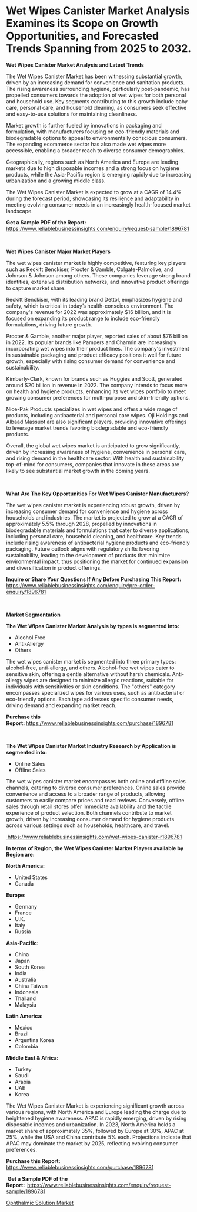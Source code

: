 <p><h1>Wet Wipes Canister Market Analysis Examines its Scope on Growth Opportunities, and Forecasted Trends Spanning from 2025 to 2032.</h1></p><p><strong>Wet Wipes Canister Market Analysis and Latest Trends</strong></p>
<p><p>The Wet Wipes Canister Market has been witnessing substantial growth, driven by an increasing demand for convenience and sanitation products. The rising awareness surrounding hygiene, particularly post-pandemic, has propelled consumers towards the adoption of wet wipes for both personal and household use. Key segments contributing to this growth include baby care, personal care, and household cleaning, as consumers seek effective and easy-to-use solutions for maintaining cleanliness.</p><p>Market growth is further fueled by innovations in packaging and formulation, with manufacturers focusing on eco-friendly materials and biodegradable options to appeal to environmentally conscious consumers. The expanding ecommerce sector has also made wet wipes more accessible, enabling a broader reach to diverse consumer demographics. </p><p>Geographically, regions such as North America and Europe are leading markets due to high disposable incomes and a strong focus on hygiene products, while the Asia-Pacific region is emerging rapidly due to increasing urbanization and a growing middle class.</p><p>The Wet Wipes Canister Market is expected to grow at a CAGR of 14.4% during the forecast period, showcasing its resilience and adaptability in meeting evolving consumer needs in an increasingly health-focused market landscape.</p></p>
<p><strong>Get a Sample PDF of the Report:&nbsp;</strong> <a href="https://www.reliablebusinessinsights.com/enquiry/request-sample/1896781?utm_campaign=3105&utm_medium=2&utm_source=Github&utm_content=ia&utm_term=08032025&utm_id=wet-wipes-canister">https://www.reliablebusinessinsights.com/enquiry/request-sample/1896781</a></p>
<p>&nbsp;</p>
<p><strong>Wet Wipes Canister Major Market Players</strong></p>
<p><p>The wet wipes canister market is highly competitive, featuring key players such as Reckitt Benckiser, Procter & Gamble, Colgate-Palmolive, and Johnson & Johnson among others. These companies leverage strong brand identities, extensive distribution networks, and innovative product offerings to capture market share.</p><p>Reckitt Benckiser, with its leading brand Dettol, emphasizes hygiene and safety, which is critical in today’s health-conscious environment. The company's revenue for 2022 was approximately $16 billion, and it is focused on expanding its product range to include eco-friendly formulations, driving future growth.</p><p>Procter & Gamble, another major player, reported sales of about $76 billion in 2022. Its popular brands like Pampers and Charmin are increasingly incorporating wet wipes into their product lines. The company's investment in sustainable packaging and product efficacy positions it well for future growth, especially with rising consumer demand for convenience and sustainability.</p><p>Kimberly-Clark, known for brands such as Huggies and Scott, generated around $20 billion in revenue in 2022. The company intends to focus more on health and hygiene products, enhancing its wet wipes portfolio to meet growing consumer preferences for multi-purpose and skin-friendly options.</p><p>Nice-Pak Products specializes in wet wipes and offers a wide range of products, including antibacterial and personal care wipes. Oji Holdings and Albaad Massuot are also significant players, providing innovative offerings to leverage market trends favoring biodegradable and eco-friendly products.</p><p>Overall, the global wet wipes market is anticipated to grow significantly, driven by increasing awareness of hygiene, convenience in personal care, and rising demand in the healthcare sector. With health and sustainability top-of-mind for consumers, companies that innovate in these areas are likely to see substantial market growth in the coming years.</p></p>
<p>&nbsp;</p>
<p><strong>What Are The Key Opportunities For Wet Wipes Canister Manufacturers?</strong></p>
<p><p>The wet wipes canister market is experiencing robust growth, driven by increasing consumer demand for convenience and hygiene across households and industries. The market is projected to grow at a CAGR of approximately 5.5% through 2028, propelled by innovations in biodegradable materials and formulations that cater to diverse applications, including personal care, household cleaning, and healthcare. Key trends include rising awareness of antibacterial hygiene products and eco-friendly packaging. Future outlook aligns with regulatory shifts favoring sustainability, leading to the development of products that minimize environmental impact, thus positioning the market for continued expansion and diversification in product offerings.</p></p>
<p><strong>Inquire or Share Your Questions If Any Before Purchasing This Report:</strong> <a href="https://www.reliablebusinessinsights.com/enquiry/pre-order-enquiry/1896781?utm_campaign=3105&utm_medium=2&utm_source=Github&utm_content=ia&utm_term=08032025&utm_id=wet-wipes-canister">https://www.reliablebusinessinsights.com/enquiry/pre-order-enquiry/1896781</a></p>
<p>&nbsp;</p>
<p><strong>Market Segmentation</strong></p>
<p><strong>The Wet Wipes Canister Market Analysis by types is segmented into:</strong></p>
<p><ul><li>Alcohol Free</li><li>Anti-Allergy</li><li>Others</li></ul></p>
<p><p>The wet wipes canister market is segmented into three primary types: alcohol-free, anti-allergy, and others. Alcohol-free wet wipes cater to sensitive skin, offering a gentle alternative without harsh chemicals. Anti-allergy wipes are designed to minimize allergic reactions, suitable for individuals with sensitivities or skin conditions. The "others" category encompasses specialized wipes for various uses, such as antibacterial or eco-friendly options. Each type addresses specific consumer needs, driving demand and expanding market reach.</p></p>
<p><strong>Purchase this Report:&nbsp;</strong><a href="https://www.reliablebusinessinsights.com/purchase/1896781?utm_campaign=3105&utm_medium=2&utm_source=Github&utm_content=ia&utm_term=08032025&utm_id=wet-wipes-canister">https://www.reliablebusinessinsights.com/purchase/1896781</a></p>
<p>&nbsp;</p>
<p><strong>The Wet Wipes Canister Market Industry Research by Application is segmented into:</strong></p>
<p><ul><li>Online Sales</li><li>Offline Sales</li></ul></p>
<p><p>The wet wipes canister market encompasses both online and offline sales channels, catering to diverse consumer preferences. Online sales provide convenience and access to a broader range of products, allowing customers to easily compare prices and read reviews. Conversely, offline sales through retail stores offer immediate availability and the tactile experience of product selection. Both channels contribute to market growth, driven by increasing consumer demand for hygiene products across various settings such as households, healthcare, and travel.</p></p>
<p><a href="https://www.reliablebusinessinsights.com/wet-wipes-canister-r1896781?utm_campaign=3105&utm_medium=2&utm_source=Github&utm_content=ia&utm_term=08032025&utm_id=wet-wipes-canister">&nbsp;https://www.reliablebusinessinsights.com/wet-wipes-canister-r1896781</a></p>
<p><strong>In terms of Region, the Wet Wipes Canister Market Players available by Region are:</strong></p>
<p>
    <p> <strong> North America: </strong>
        <ul>
            <li>United States</li>
            <li>Canada</li>
        </ul>
        </p> 
    <p> <strong> Europe: </strong>
        <ul>
            <li>Germany</li>
            <li>France</li>
            <li>U.K.</li>
            <li>Italy</li>
            <li>Russia</li>
        </ul>
        </p> 
    <p> <strong> Asia-Pacific: </strong>
        <ul>
            <li>China</li>
            <li>Japan</li>
            <li>South Korea</li>
            <li>India</li>
            <li>Australia</li>
            <li>China Taiwan</li>
            <li>Indonesia</li>
            <li>Thailand</li>
            <li>Malaysia</li>
        </ul>
        </p> 
    <p> <strong> Latin America: </strong>
        <ul>
            <li>Mexico</li>
            <li>Brazil</li>
            <li>Argentina Korea</li>
            <li>Colombia</li>
        </ul>
        </p> 
    <p> <strong> Middle East & Africa: </strong>
        <ul>
            <li>Turkey</li>
            <li>Saudi</li>
            <li>Arabia</li>
            <li>UAE</li>
            <li>Korea</li>
        </ul>
    </p>
    </p>
<p><p>The Wet Wipes Canister Market is experiencing significant growth across various regions, with North America and Europe leading the charge due to heightened hygiene awareness. APAC is rapidly emerging, driven by rising disposable incomes and urbanization. In 2023, North America holds a market share of approximately 35%, followed by Europe at 30%, APAC at 25%, while the USA and China contribute 5% each. Projections indicate that APAC may dominate the market by 2025, reflecting evolving consumer preferences.</p></p>
<p><strong>Purchase this Report: </strong><a href="https://www.reliablebusinessinsights.com/purchase/1896781?utm_campaign=3105&utm_medium=2&utm_source=Github&utm_content=ia&utm_term=08032025&utm_id=wet-wipes-canister">https://www.reliablebusinessinsights.com/purchase/1896781</a></p>
<p>&nbsp;<strong>Get a Sample PDF of the Report:&nbsp;&nbsp;</strong><a href="https://www.reliablebusinessinsights.com/enquiry/request-sample/1896781?utm_campaign=3105&utm_medium=2&utm_source=Github&utm_content=ia&utm_term=08032025&utm_id=wet-wipes-canister">https://www.reliablebusinessinsights.com/enquiry/request-sample/1896781</a></p>
<p><strong></strong></p>
<p><p><a href="https://github.com/micbotam/Market-Research-Report-List-1/blob/main/ophthalmic-solution-market.md?utm_campaign=3105&utm_medium=2&utm_source=Github&utm_content=ia&utm_term=08032025&utm_id=wet-wipes-canister">Ophthalmic Solution Market</a></p></p>